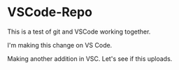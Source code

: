 # VSCode-Repo
This is a test of git and VSCode working together.

I'm making this change on VS Code.

Making another addition in VSC.  Let's see if this uploads.
